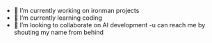 - 🔭 I’m currently working on ironman projects
- 🌱 I’m currently learning coding
- 👯 I’m looking to collaborate on AI development
-u can reach me by shouting my name from behind

